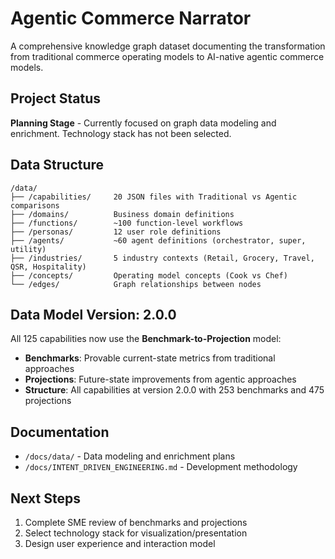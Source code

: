 # Agentic Commerce Narrator

A comprehensive knowledge graph dataset documenting the transformation from traditional commerce operating models to AI-native agentic commerce models.

## Project Status

**Planning Stage** - Currently focused on graph data modeling and enrichment. Technology stack has not been selected.

## Data Structure

```
/data/
├── /capabilities/     20 JSON files with Traditional vs Agentic comparisons
├── /domains/          Business domain definitions
├── /functions/        ~100 function-level workflows
├── /personas/         12 user role definitions
├── /agents/           ~60 agent definitions (orchestrator, super, utility)
├── /industries/       5 industry contexts (Retail, Grocery, Travel, QSR, Hospitality)
├── /concepts/         Operating model concepts (Cook vs Chef)
└── /edges/            Graph relationships between nodes
```

## Data Model Version: 2.0.0

All 125 capabilities now use the **Benchmark-to-Projection** model:

- **Benchmarks**: Provable current-state metrics from traditional approaches
- **Projections**: Future-state improvements from agentic approaches
- **Structure**: All capabilities at version 2.0.0 with 253 benchmarks and 475 projections

## Documentation

- `/docs/data/` - Data modeling and enrichment plans
- `/docs/INTENT_DRIVEN_ENGINEERING.md` - Development methodology

## Next Steps

1. Complete SME review of benchmarks and projections
2. Select technology stack for visualization/presentation
3. Design user experience and interaction model
